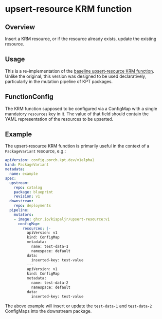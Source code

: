 upsert-resource KRM function
============================

## Overview

Insert a KRM resource, or if the resource already exists, update the existing resource.

## Usage

This is a re-implementation of the [baseline upsert-resource KRM function](https://github.com/GoogleContainerTools/kpt-functions-catalog/tree/master/functions/go/upsert-resource). Unlike the original, this version was designed to be used declaratively, particularly in the mutation pipeline of KPT packages. 

## FunctionConfig

The KRM function supposed to be configured via a ConfigMap with a single mandatory `resources` key in it. The value of that field should contain the YAML representation of the resources to be upserted.

## Example

The upsert-resource KRM function is primarily useful in the context of a `PackageVariant` resource, e.g.:
```yaml
apiVersion: config.porch.kpt.dev/v1alpha1
kind: PackageVariant
metadata:
  name: example
spec:
  upstream:
    repo: catalog
    package: blueprint
    revision: v1
  downstream:
    repo: deployments
  pipeline:
    mutators:
    - image: ghcr.io/kispaljr/upsert-resource:v1
      configMap:
        resources: |-
          apiVersion: v1
          kind: ConfigMap
          metadata:
            name: test-data-1
            namespace: default
          data:
            inserted-key: test-value
          ---
          apiVersion: v1
          kind: ConfigMap
          metadata:
            name: test-data-2
            namespace: default
          data:
            inserted-key: test-value
```
The above example will insert or update the `test-data-1` and `test-data-2` ConfigMaps into the downstream package.